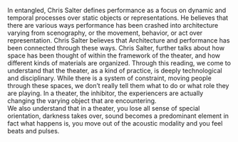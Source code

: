 In entangled, Chris Salter defines performance as a focus on dynamic and temporal processes over static objects or representations. He believes that there are various ways performance has been crashed into architecture varying from scenography, or the movement, behavior, or act over representation. Chris Salter believes that Architecture and performance has been connected through these ways. 
Chris Salter, further talks about how space has been thought of within the framework of the theater, and how different kinds of materials are organized. Through this reading, we come to understand that the theater, as a kind of practice, is deeply technological and disciplinary. 
While there is a system of constraint, moving people through these spaces, we don’t really tell them what to do or what role they are playing. 
In a theater, the inhibitor, the experiencers are actually changing the varying object that are encountering.   
We also understand that in a theater, you lose all sense of special orientation, darkness takes over, sound becomes a predominant element in fact what happens is, you move out of the acoustic modality and you feel beats and pulses. 
